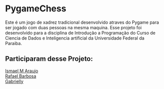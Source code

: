 # PygameChess

Este é um jogo de xadrez tradicional desenvolvido atraves do Pygame para ser jogado com duas pessoas na mesma maquina. Esse projeto foi desenvolvido para a disciplina de Introdução a Programação do Curso de Ciencia de Dados e Inteligencia artificial da Universidade Federal da Paraiba. 

## Participaram desse Projeto:
<a href="https://github.com/ismael-DS/">Ismael M Araujo</a> <br> <a href="https://github.com/RBzada">Rafael Barbosa</a> <br> <a href="https://github.com/Gabyzera">Gabrielly </a>